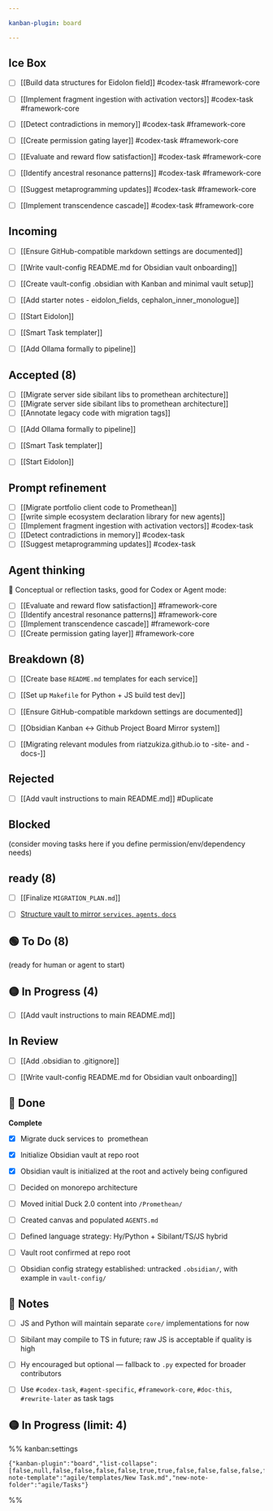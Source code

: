 ```yaml
---

kanban-plugin: board

---
```


## Ice Box

- [ ] [[Build data structures for Eidolon field]] #codex-task #framework-core
- [ ] [[Implement fragment ingestion with activation vectors]] #codex-task #framework-core
- [ ] [[Detect contradictions in memory]] #codex-task #framework-core
- [ ] [[Create permission gating layer]] #codex-task #framework-core
- [ ] [[Evaluate and reward flow satisfaction]] #codex-task #framework-core
- [ ] [[Identify ancestral resonance patterns]] #codex-task #framework-core
- [ ] [[Suggest metaprogramming updates]] #codex-task #framework-core
- [ ] [[Implement transcendence cascade]] #codex-task #framework-core


## Incoming

- [ ] [[Ensure GitHub-compatible markdown settings are documented]]
- [ ] [[Write vault-config README.md for Obsidian vault onboarding]]
- [ ] [[Create vault-config .obsidian with Kanban and minimal vault setup]]
- [ ] [[Add starter notes - eidolon_fields, cephalon_inner_monologue]]
- [ ] [[Start Eidolon]]
- [ ] [[Smart Task templater]]
- [ ] [[Add Ollama formally to pipeline]]


## Accepted (8)

- [ ] [[Migrate server side sibilant libs to promethean architecture]]
- [ ] [[Migrate server side sibilant libs to promethean architecture]]
- [ ] [[Annotate legacy code with migration tags]]
* [ ] [[Add Ollama formally to pipeline]]
* [ ] [[Smart Task templater]]
* [ ] [[Start Eidolon]]


## Prompt refinement

* [ ] [[Migrate portfolio client code to Promethean]]
* [ ] [[write simple ecosystem declaration library for new agents]]
* [ ] [[Implement fragment ingestion with activation vectors]] #codex-task
* [ ] [[Detect contradictions in memory]] #codex-task
* [ ] [[Suggest metaprogramming updates]] #codex-task

## Agent thinking

🧠 Conceptual or reflection tasks, good for Codex or Agent mode:

* [ ] [[Evaluate and reward flow satisfaction]] #framework-core
* [ ] [[Identify ancestral resonance patterns]] #framework-core
* [ ] [[Implement transcendence cascade]] #framework-core
* [ ] [[Create permission gating layer]] #framework-core

## Breakdown (8)

- [ ] [[Create base `README.md` templates for each service]]
- [ ] [[Set up `Makefile` for Python + JS build test dev]]
- [ ] [[Ensure GitHub-compatible markdown settings are documented]]
- [ ] [[Obsidian Kanban <-> Github Project Board Mirror system]]
- [ ] [[Migrating relevant modules from riatzukiza.github.io to -site- and -docs-]]


## Rejected

- [ ] [[Add vault instructions to main README.md]] #Duplicate


## Blocked

(consider moving tasks here if you define permission/env/dependency needs)


## ready (8)

- [ ] [[Finalize `MIGRATION_PLAN.md`]]
- [ ] [Structure vault to mirror ` services `, ` agents `, ` docs `](Structure%20vault%20to%20mirror%20`%20services%20`,%20`%20agents%20`,%20`%20docs%20`.md)


## 🟢 To Do (8)


(ready for human or agent to start)

## 🟡 In Progress (4)

- [ ] [[Add vault instructions to main README.md]]


## In Review

- [ ] [[Add .obsidian to .gitignore]]
- [ ] [[Write vault-config README.md for Obsidian vault onboarding]]


## 🔵 Done

**Complete**
- [x] Migrate duck services to  promethean
- [x] Initialize Obsidian vault at repo root
- [x] Obsidian vault is initialized at the root and actively being configured
- [ ] Decided on monorepo architecture
- [ ] Moved initial Duck 2.0 content into `/Promethean/`
- [ ] Created canvas and populated `AGENTS.md`
- [ ] Defined language strategy: Hy/Python + Sibilant/TS/JS hybrid
- [ ] Vault root confirmed at repo root
- [ ] Obsidian config strategy established: untracked `.obsidian/`, with example in `vault-config/`


## 🧠 Notes

- [ ] JS and Python will maintain separate `core/` implementations for now
- [ ] Sibilant may compile to TS in future; raw JS is acceptable if quality is high
- [ ] Hy encouraged but optional — fallback to `.py` expected for broader contributors
- [ ] Use `#codex-task`, `#agent-specific`, `#framework-core`, `#doc-this`, `#rewrite-later` as task tags


## 🟡 In Progress (limit: 4)





%% kanban:settings
```
{"kanban-plugin":"board","list-collapse":[false,null,false,false,false,false,true,true,false,false,false,false,false,true,true],"new-note-template":"agile/templates/New Task.md","new-note-folder":"agile/Tasks"}
```
%%